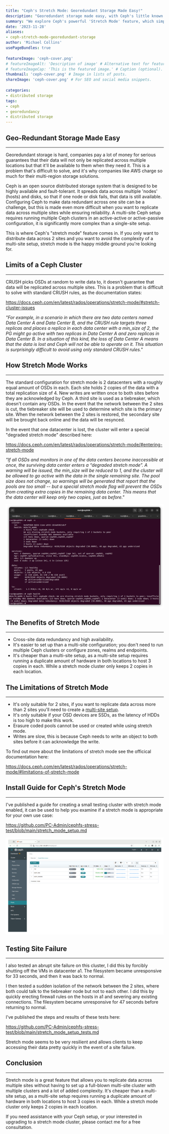 ```yaml
---
title: "Ceph's Stretch Mode: Georedundant Storage Made Easy!"
description: "Georedundant storage made easy, with Ceph's little known 'Stretch Mode' feature."
summary: "We explore Ceph's powerful 'Stretch Mode' feature, which simplifies georedundant storage setup. Learn how Stretch Mode enables efficient data replication across failure domains, ensuring data redundancy and integrity for your storage infrastructure."
date: '2023-11-28'
aliases:
- ceph-stretch-mode-georedundant-storage
author: 'Michael Collins'
usePageBundles: true

featureImage: 'ceph-cover.png'
# featureImageAlt: 'Description of image' # Alternative text for featured image.
# featureImageCap: 'This is the featured image.' # Caption (optional).
thumbnail: 'ceph-cover.png' # Image in lists of posts.
shareImage: 'ceph-cover.png' # For SEO and social media snippets.

categories:
- distributed storage
tags:
- ceph
- georedundancy
- distributed storage
---
```



## Geo-Redundant Storage Made Easy

---

Georedundant storage is hard, companies pay a lot of money for serious guarantees that their data will not only be replicated across multiple locations but that it'll be available to them when they need it. This is a problem that's difficult to solve, and it's why companies like AWS charge so much for their multi-region storage solutions.

Ceph is an open source distributed storage system that is designed to be highly available and fault-tolerant. It spreads data across multiple 'nodes' (hosts) and disks, so that if one node or disk fails, that data is still available. Configuring Ceph to make data redundant across one site can be a challenge, but this is made even more difficult when you want to replicate data across multiple sites while ensuring reliability. A multi-site Ceph setup requires running multiple Ceph clusters in an active-active or active-passive configuration, it is significantly more complex than a single-site setup.

This is where Ceph's "stretch mode" feature comes in. If you only want to distribute data across 2 sites and you want to avoid the complexity of a multi-site setup, stretch mode is the happy middle ground you're looking for.


## Limits of a Ceph Cluster

---

CRUSH picks OSDs at random to write data to, it doesn't guarantee that data will be replicated across multiple sites. This is a problem that is difficult to solve with standard CRUSH rules, as the documentation states:

https://docs.ceph.com/en/latest/rados/operations/stretch-mode/#stretch-cluster-issues

_"For example, in a scenario in which there are two data centers named Data Center A and Data Center B, and the CRUSH rule targets three replicas and places a replica in each data center with a min_size of 2, the PG might go active with two replicas in Data Center A and zero replicas in Data Center B. In a situation of this kind, the loss of Data Center A means that the data is lost and Ceph will not be able to operate on it. This situation is surprisingly difficult to avoid using only standard CRUSH rules."_


## How Stretch Mode Works

---

The standard configuration for stretch mode is 2 datacenters with a roughly equal amount of OSDs in each. Each site holds 2 copies of the data with a total replication size of 4. New writes are written once to both sites before they are acknowledged by Ceph. A third site is used as a tiebreaker, which doesn't contain any OSDs. In the event that the network between the 2 sites is cut, the tiebreaker site will be used to determine which site is the primary site. When the network between the 2 sites is restored, the secondary site will be brought back online and the data will be resynced.

In the event that one datacenter is lost, the cluster will enter a special "degraded stretch mode" described here:

https://docs.ceph.com/en/latest/rados/operations/stretch-mode/#entering-stretch-mode

_"If all OSDs and monitors in one of the data centers become inaccessible at once, the surviving data center enters a “degraded stretch mode”. A warning will be issued, the min_size will be reduced to 1, and the cluster will be allowed to go active with the data in the single remaining site. The pool size does not change, so warnings will be generated that report that the pools are too small -- but a special stretch mode flag will prevent the OSDs from creating extra copies in the remaining data center. This means that the data center will keep only two copies, just as before."_

![Here we see a cluster in "degraded stretch mode" that's lost one of its datacenters. It keeps serving data and allowing writes.](degraded-stretch-mode.png)


## The Benefits of Stretch Mode

---

- Cross-site data redundancy and high availability.
- It's easier to set up than a multi-site configuration; you don't need to run multiple Ceph clusters or configure zones, realms and endpoints.
- It's cheaper than a multi-site setup, as a multi-site setup requires running a duplicate amount of hardware in both locations to host 3 copies in each. While a stretch mode cluster only keeps 2 copies in each location.


## The Limitations of Stretch Mode

---

- It's only suitable for 2 sites, if you want to replicate data across more than 2 sites you'll need to create a [multi-site setup](https://docs.ceph.com/en/quincy/radosgw/multisite/).
- It's only suitable if your OSD devices are SSDs, as the latency of HDDs is too high to make this work.
- Erasure coded pools cannot be used or created while using stretch mode.
- Writes are slow, this is because Ceph needs to write an object to both sites before it can acknowledge the write.

To find out more about the limitations of stretch mode see the officical documentation here:

https://docs.ceph.com/en/latest/rados/operations/stretch-mode/#limitations-of-stretch-mode


## Install Guide for Ceph's Stretch Mode

---

I've published a guide for creating a small testing cluster with stretch mode enabled, it can be used to help you examine if a stretch mode is appropriate for your own use case:

https://github.com/PC-Admin/cephfs-stress-test/blob/main/stretch_mode_setup.md

![This is a preview of my own 2-site stretch mode cluster.](ceph-stretch-mode.gif)


## Testing Site Failure

---

I also tested an abrupt site failure on this cluster, I did this by forcibly shutting off the VMs in datacenter a1. The filesystem became unresponsive for 33 seconds, and then it was back to normal.

I then tested a sudden isolation of the network between the 2 sites, where both could talk to the tiebreaker node but not to each other. I did this by quickly erecting firewall rules on the hosts in a1 and severing any existing connections. The filesystem became unresponsive for 47 seconds before returning to normal.

I've published the steps and results of these tests here:

https://github.com/PC-Admin/cephfs-stress-test/blob/main/stretch_mode_setup_tests.md

Stretch mode seems to be very resilient and allows clients to keep accessing their data pretty quickly in the event of a site failure.


## Conclusion

---

Stretch mode is a great feature that allows you to replicate data across multiple sites without having to set up a full-blown multi-site cluster with multiple clusters and a lot of added complexity. It's cheaper than a multi-site setup, as a multi-site setup requires running a duplicate amount of hardware in both locations to host 3 copies in each. While a stretch mode cluster only keeps 2 copies in each location.

If you need assistance with your Ceph setup, or your interested in upgrading to a stretch mode cluster, please contact me for a free consultation.
